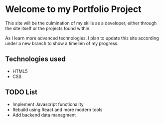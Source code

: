 # Welcome to my Portfolio Project

This site will be the culmination of my skills as a developer, either through the
site itself or the projects found within.

As I learn more advanced technologies, I plan to update this site according under
a new branch to show a timelien of my progress.

## Technologies used

- HTML5
- CSS

## TODO List

- Implement Javascript functionality
- Rebuild using React and more modern tools
- Add backend data managment
